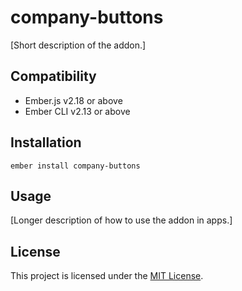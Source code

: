company-buttons
==============================================================================

[Short description of the addon.]


Compatibility
------------------------------------------------------------------------------

* Ember.js v2.18 or above
* Ember CLI v2.13 or above


Installation
------------------------------------------------------------------------------

```
ember install company-buttons
```


Usage
------------------------------------------------------------------------------

[Longer description of how to use the addon in apps.]


License
------------------------------------------------------------------------------

This project is licensed under the [MIT License](LICENSE.md).
